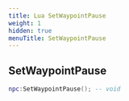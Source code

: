 ```yaml
---
title: Lua SetWaypointPause
weight: 1
hidden: true
menuTitle: SetWaypointPause
---
```

## SetWaypointPause
```lua
npc:SetWaypointPause(); -- void
```